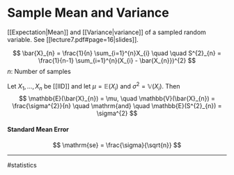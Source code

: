 # Sample Mean and Variance
[[Expectation|Mean]] and [[Variance|variance]] of a sampled random variable. See [[lecture7.pdf#page=16|slides]].

$$
\bar{X}_{n} = \frac{1}{n} \sum_{i=1}^{n}X_{i}
\quad \quad
S^{2}_{n} = \frac{1}{n-1} \sum_{i=1}^{n}(X_{i} - \bar{X_{n}})^{2}
$$
$n$: Number of samples

Let $X_{1}, \dots, X_n$ be [[IID]] and let $\mu = \mathbb{E}(X_i)$  and $\sigma^{2} = \mathbb{V}(X_{i})$. Then
$$
\mathbb{E}(\bar{X}_{n}) = \mu,
\quad
\mathbb{V}(\bar{X}_{n}) = \frac{\sigma^{2}}{n} \quad \mathrm{and} \quad \mathbb{E}(S^{2}_{n}) = \sigma^{2}
$$
#### Standard Mean Error
$$
\mathrm{se} = \frac{\sigma}{\sqrt{n}}
$$

---
#statistics